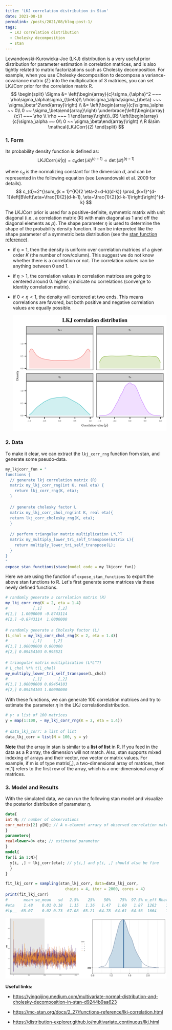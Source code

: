 ```yaml
---
title: 'LKJ correlation distribution in Stan'
date: 2021-08-10
permalink: /posts/2021/08/blog-post-1/
tags:
  - LKJ correlation distribution
  - Cholesky decomposition
  - stan
---
```


Lewandowski-Kurowicka-Joe (LKJ) distribution is a very useful prior distribution for parameter estimation in correlation matrices, and is also tightly related to matrix factorizations such as Cholesky decomposition. For example, when you use Cholesky decomposition to decompose a variance-covariance matrix ($\Sigma$​) into the multiplication of 3 matrices, you can set $\text{LKJCorr}$​ prior for the correlation matrix $\text{R}$​​. 
$$
\begin{split}
\Sigma &= \left(\begin{array}{c}\sigma_{\alpha}^2 ~~~ \rho\sigma_\alpha\sigma_{\beta}\\ \rho\sigma_\alpha\sigma_{\beta} ~~~ \sigma_\beta^2\end{array}\right) \\ 
&= \left(\begin{array}{c}\sigma_\alpha ~~ 0\\ 0 ~~ \sigma_\beta\end{array}\right) \underbrace{\left(\begin{array}{c}1 ~~~ \rho \\ \rho ~~~ 1 \end{array}\right)}_{R}  \left(\begin{array}{c}\sigma_\alpha ~~ 0\\ 0 ~~ \sigma_\beta\end{array}\right) \\
R &\sim \mathcal{LKJCorr}(2)
\end{split}
$$

### 1. Form

Its probability density function is defined as:
$$
\text{LKJCorr}(\mathcal{R}|\eta) = c_{d} \det \left( \mathcal{R} \right)^{(\eta - 1)} \propto \det \left( \mathcal{R} \right)^{(\eta - 1)}
$$

where $c_d$ is the normalizing constant for the dimension $d$​, and can be represented in the following equation (see Lewandowski et al. 2009 for details).
$$
c_{d}=2^{\sum_{k = 1}^{K}(2 \eta-2+d-k)(d-k)} \prod_{k=1}^{d-1}\left[B\left(\eta+\frac{1}{2}(d-k-1), \eta+\frac{1}{2}(d-k-1)\right)\right]^{d-k}
$$

The $\text{LKJCorr}$ prior is used for a positive-definite, symmetric matrix with unit diagonal (i.e., a correlation matrix ($\text{R}$) with main diagonal as 1 and off the diagonal elements as $\rho$). The shape parameter $\eta$ is used to determine the shape of the probability density function. It can be interpreted like the shape parameter of a symmetric beta distribution (see the [stan function reference](https://mc-stan.org/docs/2_27/functions-reference/lkj-correlation.html)). 

- if $\eta = 1$, then the density is uniform over correlation matrices of a given order $K$ (the number of row/column). This suggest we do not know whether there is a correlation or not. The correlation values can be anything between 0 and 1.

- if $\eta > 1$, the correlation values in correlation matrices are going to centered around 0. higher $\eta$ indicate no correlations (converge to identity correlation matrix). 

- if $0 < \eta < 1$​​​, the density will centered at two ends. This means correlations are favored, but both positive and negative correlation values are equally possible.

  ![LKJ prior distribution](https://raw.githubusercontent.com/JakeJing/jakejing.github.io/master/_posts/pics/LKJ_corr_plot.png)

### 2. Data

To make it clear, we can extract the `lkj_corr_rng` function from stan, and generate some pseudo-data.

```R
my_lkjcorr_fun = "
functions {
  // generate lkj correlation matrix (R)
  matrix my_lkj_corr_rng(int K, real eta) {
    return lkj_corr_rng(K, eta);
  }
  
  // generate cholesky factor L
  matrix my_lkj_corr_chol_rng(int K, real eta){
  return lkj_corr_cholesky_rng(K, eta);
  }
  
  // perform triangular matrix multiplication L*L^T
  matrix my_multiply_lower_tri_self_transpose(matrix L){
    return multiply_lower_tri_self_transpose(L);
  }
}
"
expose_stan_functions(stanc(model_code = my_lkjcorr_fun))
```

Here we are using the function of `expose_stan_functions` to export the above stan functions to R. Let's first generate some matrices via these newly defined functions. 

```R
# randomly generate a correlation matrix (R)
my_lkj_corr_rng(K = 2, eta = 1.4)
#           [,1]       [,2]
#[1,]  1.0000000 -0.8743114
#[2,] -0.8743114  1.0000000

# randomly generate a Cholesky factor (L)
(L_chol = my_lkj_corr_chol_rng(K = 2, eta = 1.4))
#           [,1]     [,2]
#[1,] 1.00000000 0.000000
#[2,] 0.09454103 0.995521

# triangular matrix multiplication (L*L^T)
# L_chol %*% t(L_chol)
my_multiply_lower_tri_self_transpose(L_chol)
#           [,1]       [,2]
#[1,] 1.00000000 0.09454103
#[2,] 0.09454103 1.00000000
```

With these functions, we can generate 100 correlation matrices and try to estimate the parameter $\eta$​​ in the LKJ correlation​ distribution.

```R
# y: a list of 100 matrices
y = map(1:100, ~ my_lkj_corr_rng(K = 2, eta = 1.4))

# data_lkj_corr: a list of list
data_lkj_corr = list(N = 100, y = y)
```

**Note** that the array in stan is similar to a **list of list** in R. If you feed in the data as a R array, the dimension will not match. Also, stan supports mixed indexing of arrays and their vector, row vector or matrix values. For example, if m is of type matrix[,], a two-dimensional array of matrices, then m[1] refers to the first row of the array, which is a one-dimensional array of matrices.

### 3. Model and Results

With the simulated data, we can run the following stan model and visualize the posterior distribution of parameter $\eta$. 

```stan
data{
int N; // number of observations
corr_matrix[2] y[N]; // A n-element arrary of observed correlation matrix [N, 2, 2], equivalent to a list of matrix in R
}
parameters{
real<lower=0> eta; // estimated parameter
}
model{
for(i in 1:N){
  y[i, ,] ~ lkj_corr(eta); // y[i,] and y[i, ,] should also be fine
  }
}
```

```R
fit_lkj_corr = sampling(stan_lkj_corr, data=data_lkj_corr,
                          chains = 4, iter = 2000, cores = 4)
print(fit_lkj_corr)
#       mean se_mean   sd   2.5%    25%    50%    75%  97.5% n_eff Rhat
#eta    1.48    0.01 0.18   1.15   1.36   1.47   1.60   1.87  1263    1
#lp__ -65.07    0.02 0.73 -67.08 -65.21 -64.78 -64.61 -64.56  1664    1
```

![Posterior distribution of $\eta$](https://raw.githubusercontent.com/JakeJing/jakejing.github.io/master/_posts/pics/estimated.png)

**Useful links:**

- https://yingqijing.medium.com/multivariate-normal-distribution-and-cholesky-decomposition-in-stan-d9244b9aa623

- https://mc-stan.org/docs/2_27/functions-reference/lkj-correlation.html
- https://distribution-explorer.github.io/multivariate_continuous/lkj.html

